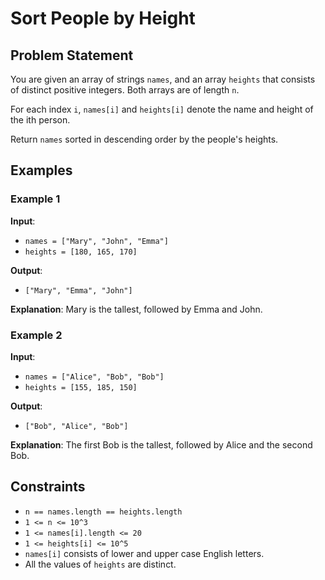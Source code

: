 # Sort People by Height

## Problem Statement

You are given an array of strings `names`, and an array `heights` that consists of distinct positive integers. Both arrays are of length `n`.

For each index `i`, `names[i]` and `heights[i]` denote the name and height of the ith person.

Return `names` sorted in descending order by the people's heights.

## Examples

### Example 1

**Input**:
- `names = ["Mary", "John", "Emma"]`
- `heights = [180, 165, 170]`

**Output**:
- `["Mary", "Emma", "John"]`

**Explanation**: Mary is the tallest, followed by Emma and John.

### Example 2

**Input**:
- `names = ["Alice", "Bob", "Bob"]`
- `heights = [155, 185, 150]`

**Output**:
- `["Bob", "Alice", "Bob"]`

**Explanation**: The first Bob is the tallest, followed by Alice and the second Bob.

## Constraints

- `n == names.length == heights.length`
- `1 <= n <= 10^3`
- `1 <= names[i].length <= 20`
- `1 <= heights[i] <= 10^5`
- `names[i]` consists of lower and upper case English letters.
- All the values of `heights` are distinct.
